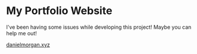 # My Portfolio Website

I've been having some issues while developing this project! Maybe you can help me out!

[danielmorgan.xyz](https://danielmorgan.xyz)
